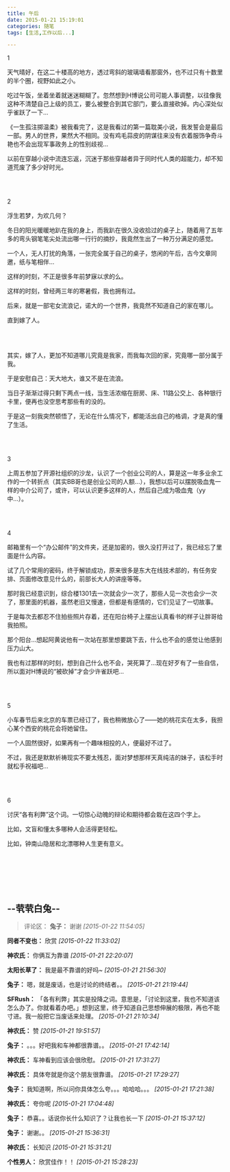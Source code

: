 ```yaml
---
title: 午后
date: 2015-01-21 15:19:01
categories: 随笔
tags: [生活,工作以后...]

---
```

1

天气晴好，在这二十楼高的地方，透过弯斜的玻璃墙看那窗外，也不过只有十数里的半个圈，视野如此之小。

吃过午饭，坐着坐着就迷迷糊糊了。忽然想到H博说公司可能人事调整，以往像我这种不清楚自己上级的员工，要么被整合到其它部门，要么直接砍掉。内心深处似乎雀跃了一下...

《一生孤注掷温柔》被我看完了，这是我看过的第一篇耽美小说，我发誓会是最后一部。男人的世界，果然大不相同。没有鸡毛蒜皮的阴谋往来没有衣着服饰争奇斗艳也不会出现军事政务上的性别歧视...

以前在穿越小说中流连忘返，沉迷于那些穿越者异于同时代人类的超能力，却不知道荒废了多少好时光。

<br /><br />

2

浮生若梦，为欢几何？

冬日的阳光暖暖地趴在我的身上，而我趴在很久没收拾过的桌子上，随着用了五年多的弯头钢笔笔尖处流出哪一行行的摘抄，我竟然生出了一种万分满足的感觉。

一个人，无人打扰的角落，一张完全属于自己的桌子，悠闲的午后，古今文章同邀，纸与笔相伴...

这样的时刻，不正是很多年前梦寐以求的么。

这样的时刻，曾经两三年的寒暑假，我也拥有过。

后来，就是一部宅女流浪记，诺大的一个世界，我竟然不知道自己的家在哪儿。

直到嫁了人。

<br /><br />

其实，嫁了人，更加不知道哪儿究竟是我家，而我每次回的家，究竟哪一部分属于我。

于是安慰自己：天大地大，谁又不是在流浪。

当日子渐渐过得只剩下两点一线，当生活浓缩在厨房、床、11路公交上、各种银行卡里，便再也没空思考那些有的没的。

于是这一刻我突然顿悟了，无论在什么情况下，都能活出自己的格调，才是真的懂了生活。

<br /><br />

3

上周五参加了开源社组织的沙龙，认识了一个创业公司的人，算是这一年多业余工作的一个转折点（其实BB哥也是创业公司的人额...），我想以后可以摆脱吸血鬼一样的中介公司了，或许，可以认识更多这样的人，然后自己成为吸血鬼（yy中...）。

<br /><br />

4

邮箱里有一个“办公邮件”的文件夹，还是加密的，很久没打开过了，我已经忘了里面是什么内容。

试了几个常用的密码，终于解锁成功，原来很多是东大在线技术部的，有任务安排、页面修改意见什么的，前部长大人的讲座等等。

那时我已经意识到，综合楼1301去一次就会少一次了，那些人见一次也会少一次了，那里面的机器，虽然老旧又慢速，但都是有感情的，它们见证了一切故事。

于是每次去都忍不住拍些照片存着，还在阳台椅子上摆出认真看书的样子让胖哥给我拍照。

那个阳台...想起阿黄说他有一次站在那里想要跳下去，什么也不会的感觉让他感到压力山大。

我也有过那样的时刻，想到自己什么也不会，哭死算了...现在好歹有了一些自信，所以面对H博说的“被砍掉”才会少许雀跃吧...

<br /><br />

5

小车春节后来北京的车票已经订了，我也稍微放心了——她的桃花实在太多，我担心某个西安的桃花会将她留住。

一个人固然很好，如果再有一个趣味相投的人，便最好不过了。

不过，我还是默默祈祷现实不要太残忍，面对梦想那样天真纯洁的妹子，该松手时就松手祝福吧...

<br /><br />

6

讨厌“各有利弊”这个词。一切惊心动魄的辩论和期待都会栽在这四个字上。

比如，文盲和懂太多哪种人会活得更轻松。

比如，钟南山隐居和北漂哪种人生更有意义。

<br /><br />

<br /><br />

--茕茕白兔--
---
>评论区：
>**兔子：** 谢谢  *[2015-01-22 11:54:05]*
>
**同者不变也：** 欣赏  *[2015-01-22 11:33:02]*
>
**神农氏：** 你俩互为靠谱  *[2015-01-21 22:20:07]*
>
**太阳长草了：** 我是最不靠谱的好吗~  *[2015-01-21 21:56:30]*
>
**兔子：** 嗯，就是废话，也是讨论的终结者。。  *[2015-01-21 21:19:44]*
>
**SFRush：** 「各有利弊」其实是投降之词。意思是，「讨论到这里，我也不知道该怎么办了。你就看着办吧。」想到这里，终于知道自己思想伸展的极限，再也不能寸进。我一般把它当废话来处理。  *[2015-01-21 21:10:34]*
>
**神农氏：** 赞  *[2015-01-21 19:51:57]*
>
**兔子：** 。。。好吧我和车神都很靠谱。。  *[2015-01-21 17:42:14]*
>
**神农氏：** 车神看到应该会很欣慰。  *[2015-01-21 17:31:27]*
>
**神农氏：** 具体夸就是你这个朋友很靠谱。  *[2015-01-21 17:29:27]*
>
**兔子：** 我知道啊，所以问你具体怎么夸。。。哈哈哈。。。  *[2015-01-21 17:21:38]*
>
**神农氏：** 夸你呢  *[2015-01-21 17:04:48]*
>
**兔子：** 恭喜。。话说你长什么知识了？让我也长一下  *[2015-01-21 15:37:12]*
>
**兔子：** 谢谢。。  *[2015-01-21 15:36:31]*
>
**神农氏：** 长知识  *[2015-01-21 15:31:21]*
>
**个性男人：** 欣赏佳作！！  *[2015-01-21 15:28:23]*
>
